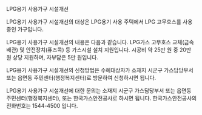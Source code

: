 LPG용기 사용가구 시설개선

LPG용기 사용가구 시설개선의 대상은 LPG용기 사용 주택에서 LPG 고무호스를 사용 중인 가구입니다.

LPG용기 사용가구 시설개선의 내용은 다음과 같습니다. LPG가스 고무호스 교체(금속배관) 및 안전장치(퓨즈콕) 등 가스시설 설치 지원입니다. 시공비 약 25만 원 중 20만 원 상당 지원하며, 자부담은 5만 원입니다.

LPG용기 사용가구 시설개선의 신청방법은 수혜대상자가 소재지 시군구 가스담당부서 또는 읍면동 주민센터(행정복지센터)로 방문하여 신청하시면 됩니다.

LPG용기 사용가구 시설개선에 대한 문의는 소재지 시군구 가스담당부서 또는 읍면동 주민센터(행정복지센터), 또는 한국가스안전공사로 하시면 됩니다.
한국가스안전공사의 전화번호는 1544-4500 입니다.